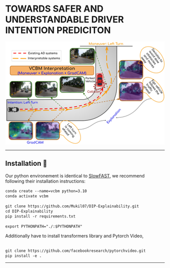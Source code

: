 # TOWARDS SAFER AND UNDERSTANDABLE DRIVER INTENTION PREDICITON 

<p align="center">
  <img src="./figures/Teaser_Diagram_Ver2.0_page-0001.jpg" alt="VCBM Application">
</p>   

---

## Installation :wrench:
Our python environement is identical to [SlowFAST](https://github.com/facebookresearch/SlowFast.git), we recommend following their installation instructions:

```shell
conda create --name=vcbm python=3.10
conda activate vcbm

git clone https://github.com/Mukil07/DIP-Explainability.git
cd DIP-Explainability
pip install -r requirements.txt

export PYTHONPATH="./:$PYTHONPATH"
```

Additionally have to install transformers library and Pytorch Video, 
```shell

git clone https://github.com/facebookresearch/pytorchvideo.git
pip install -e .
```
---
